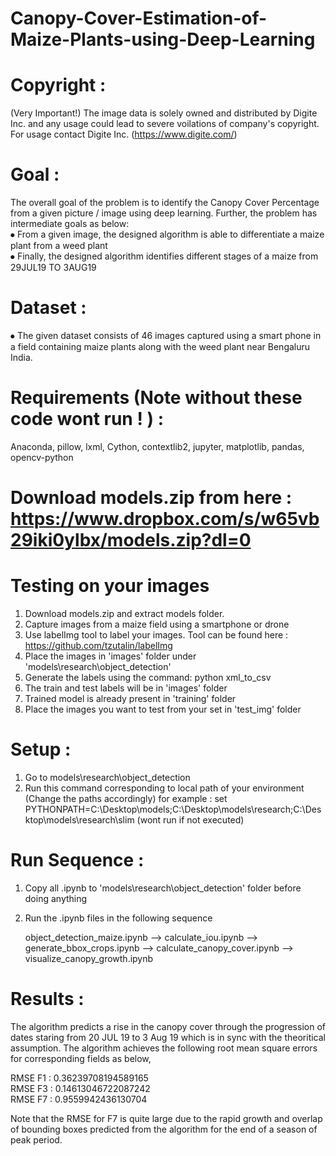 # Canopy-Cover-Estimation-of-Maize-Plants-using-Deep-Learning

# Copyright : 

(Very Important!)
The image data is solely owned and distributed by Digite Inc. and any usage could lead to severe voilations of company's copyright. For usage contact Digite Inc. (https://www.digite.com/)

# Goal : 
The overall goal of the problem is to identify the Canopy Cover Percentage from a given picture / image using deep learning. Further, the problem has intermediate goals as below:  
⦁	From a given image, the designed algorithm is able to differentiate a maize plant from a weed plant  
⦁	Finally, the designed algorithm identifies different stages of a maize from 29JUL19 TO 3AUG19

# Dataset :
⦁	The given dataset consists of 46 images captured using a smart phone in a field containing maize plants along with the weed plant near Bengaluru India.

# Requirements (Note without these code wont run ! ) :

Anaconda, pillow, lxml, Cython, contextlib2, jupyter, matplotlib, pandas, opencv-python

# Download models.zip from here : https://www.dropbox.com/s/w65vb29iki0ylbx/models.zip?dl=0

# Testing on your images
1. Download models.zip and extract models folder.
2. Capture images from a maize field using a smartphone or drone
3. Use labelImg tool to label your images. Tool can be found here : https://github.com/tzutalin/labelImg
4. Place the images in 'images' folder under 'models\research\object_detection'
5. Generate the labels using the command: python xml_to_csv
6. The train and test labels will be in 'images' folder
7. Trained model is already present in 'training' folder
8. Place the images you want to test from your set in 'test_img' folder

# Setup : 
1. Go to models\research\object_detection
2. Run this command corresponding to local path of your environment (Change the paths accordingly)
for example : set PYTHONPATH=C:\Desktop\models;C:\Desktop\models\research;C:\Desktop\models\research\slim (wont run if not executed)

# Run Sequence :
1. Copy all .ipynb to 'models\research\object_detection' folder before doing anything
2. Run the .ipynb files in the following sequence 

   object_detection_maize.ipynb --> calculate_iou.ipynb --> generate_bbox_crops.ipynb --> calculate_canopy_cover.ipynb -->           visualize_canopy_growth.ipynb

# Results : 
The algorithm predicts a rise in the canopy cover through the progression of dates staring from 20 JUL 19 to 3 Aug 19 which is in sync with the theoritical assumption. The algorithm achieves the following root mean square errors for corresponding fields as below, 

RMSE F1 : 0.36239708194589165  
RMSE F3 : 0.14613046722087242  
RMSE F7 : 0.9559942436130704  

Note that the RMSE for F7 is quite large due to the rapid growth and overlap of bounding boxes predicted from the algorithm for the end of a season of peak period.
